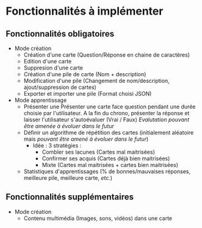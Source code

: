 # Fonctionnalités à implémenter

## Fonctionnalités obligatoires

- Mode création 
  - Création d'une carte (Question/Réponse en chaine de caractères)
  - Edition d'une carte
  - Suppresion d'une carte
  - Création d'une pile de carte (Nom + description)
  - Modification d'une pile (Changement de nom/description, ajout/suppression de cartes)
  - Exporter et importer une pile (Format choisi JSON)
- Mode apprentissage
  - Présenter une Présenter une carte face question pendant une durée choisie par l'utilisateur. A la fin du chrono, présenter la réponse et laisser l'utilisateur s'autoévaluer (Vrai / Faux) *Evalutation pouvant être amenée à évoluer dans le futur*
  - Définir un algorithme de répétition des cartes (initialement aléatoire mais *pouvant être amené à évoluer dans le futur*)
    - Idée : 3 stratégies : 
      - Combler ses lacunes (Cartes mal maitrisées)
      - Confirmer ses acquis (Cartes déjà bien maitrisées)
      - Mixte (Cartes mal maitrisées + cartes bien maitrisées)
  - Statistiques d'apprentissages (% de bonnes/mauvaises réponses, meilleure pile, meilleure carte, *etc.*)

## Fonctionnalités supplémentaires

- Mode création 
  - Contenu multimédia (Images, sons, vidéos) dans une carte